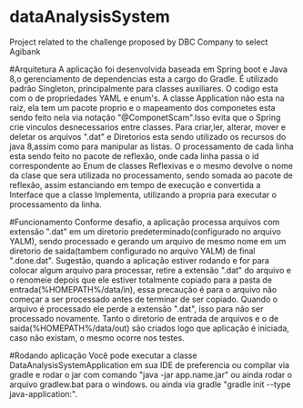 # dataAnalysisSystem
 Project related to the challenge proposed by DBC Company to select Agibank

#Arquitetura
A aplicação foi desenvolvida baseada em Spring boot e Java 8,o gerenciamento de dependencias esta a cargo do Gradle. 
É utilizado padrão Singleton, principalmente para classes auxiliares. O codigo esta com o de propriedades YAML e enum's.
A classe Application não esta na raiz, ela tem um pacote proprio e o mapeamento dos componetes esta sendo feito nela
via notação "@ComponetScam".Isso evita que o Spring crie vinculos desnecessarios entre classes.
Para criar,ler, alterar, mover e deletar os arquivos ".dat" e Diretorios  esta sendo utilizado os recursos
do java 8,assim como para manipular as listas. O processamento de cada linha esta sendo feito no pacote de 
reflexão, onde cada linha passa o id correspondente ao Enum de classes Reflexivas e o mesmo devolve o nome
da clase que sera utilizada no processamento, sendo somada ao pacote de reflexão, assim estanciando em tempo 
de execução e convertida a Interface que a classe Implementa, utilizando a propria para executar o processamento 
da linha.

#Funcionamento
Conforme desafio, a aplicação processa arquivos com extensão ".dat" em um diretorio predeterminado(configurado no 
arquivo YALM), sendo processado e gerando um arquivo de mesmo nome em um diretorio de saida(tambem configurado no 
arquivo YALM) de final ".done.dat".
Sugestão, quando a aplicação estiver rodando e for para colocar algum arquivo para processar, retire a extensão
".dat" do arquivo e o renomeie depois que ele estiver totalmente copiado para a pasta de entrada(%HOMEPATH%/data/in),
essa precaução é para o arquivo não começar a ser processado antes de terminar de ser copiado.
Quando o arquivo é processado ele perde a extensão ".dat", isso para não ser processado novamente.
Tanto o diretorio de entrada de arquivos e o de saida(%HOMEPATH%/data/out) são criados logo que aplicação é iniciada, 
caso não existam, o mesmo ocorre nos testes.


#Rodando aplicação
Você pode executar a classe DataAnalysisSystemApplication em sua IDE de preferencia ou compilar via gradle e rodar o jar 
com comando "java -jar app.name.jar" ou ainda rodar o arquivo gradlew.bat para o windows. ou ainda via gradle 
"gradle init --type java-application:".



